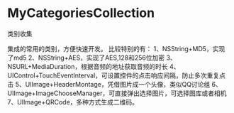 # MyCategoriesCollection
类别收集

集成的常用的类别，方便快速开发。
比较特别的有：
1、NSString+MD5，实现了md5
2、NSString+AES，实现了AES,128和256位加密
3、NSURL+MediaDuration，根据音频的地址获取音频的时长
4、UIControl+TouchEventInterval，可设置控件的点击响应间隔，防止多次重复点击
5、UIImage+HeaderMontage，凭借图片成一个头像，类似QQ讨论组
6、UIImage+ImageChooseManager，可直接弹出选择图片，可选择图库或者相机
7、UIImage+QRCode，多种方式生成二维码。
